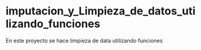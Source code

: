 # imputacion_y_Limpieza_de_datos_utilizando_funciones
 En este proyecto se hace limpieza de data utilizando funciones 

